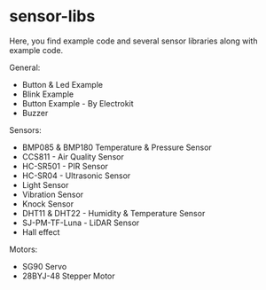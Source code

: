 # sensor-libs

Here, you find example code and several sensor libraries along with example code.

General:
- Button & Led Example
- Blink Example 
- Button Example - By Electrokit
- Buzzer

Sensors:
- BMP085 & BMP180 Temperature & Pressure Sensor
- CCS811 - Air Quality Sensor
- HC-SR501 - PIR Sensor
- HC-SR04 - Ultrasonic Sensor
- Light Sensor
- Vibration Sensor
- Knock Sensor
- DHT11 & DHT22 - Humidity & Temperature Sensor
- SJ-PM-TF-Luna - LiDAR Sensor 
- Hall effect

Motors:
- SG90 Servo
- 28BYJ-48 Stepper Motor
